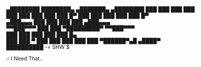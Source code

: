    ▄████████ ████████▄      ▄███████▄    ▄████████ 
  ███    ███ ███    ███    ███    ███   ███    ███ 
  ███    █▀  ███    ███    ███    ███   ███    █▀  
 ▄███▄▄▄     ███    ███    ███    ███  ▄███▄▄▄     
▀▀███▀▀▀     ███    ███  ▀█████████▀  ▀▀███▀▀▀     
  ███        ███    ███    ███          ███    █▄  
  ███        ███  ▀ ███    ███          ███    ███ 
  ███         ▀██████▀▄█  ▄████▀        ██████████ 
              -= SHW $

🎶 I Need That..

                                                   
